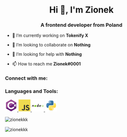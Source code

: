 <h1 align="center">Hi 👋, I'm Zionek</h1>
<h3 align="center">A frontend developer from Poland</h3>

- 🔭 I’m currently working on **Tokenify X**

- 👯 I’m looking to collaborate on **Nothing**

- 🤝 I’m looking for help with **Nothing**

- 📫 How to reach me **Zionek#0001**

<h3 align="left">Connect with me:</h3>
<p align="left">
</p>

<h3 align="left">Languages and Tools:</h3>
<p align="left"> <a href="https://www.w3schools.com/cs/" target="_blank" rel="noreferrer"> <img src="https://raw.githubusercontent.com/devicons/devicon/master/icons/csharp/csharp-original.svg" alt="csharp" width="40" height="40"/> </a> <a href="https://developer.mozilla.org/en-US/docs/Web/JavaScript" target="_blank" rel="noreferrer"> <img src="https://raw.githubusercontent.com/devicons/devicon/master/icons/javascript/javascript-original.svg" alt="javascript" width="40" height="40"/> </a> <a href="https://nodejs.org" target="_blank" rel="noreferrer"> <img src="https://raw.githubusercontent.com/devicons/devicon/master/icons/nodejs/nodejs-original-wordmark.svg" alt="nodejs" width="40" height="40"/> </a> <a href="https://www.python.org" target="_blank" rel="noreferrer"> <img src="https://raw.githubusercontent.com/devicons/devicon/master/icons/python/python-original.svg" alt="python" width="40" height="40"/> </a> </p>

<p><img align="center" src="https://github-readme-stats.vercel.app/api/top-langs?username=zionekkk&show_icons=true&locale=en&layout=compact" alt="zionekkk" /></p>

<p><img align="center" src="https://github-readme-streak-stats.herokuapp.com/?user=zionekkk&" alt="zionekkk" /></p>
